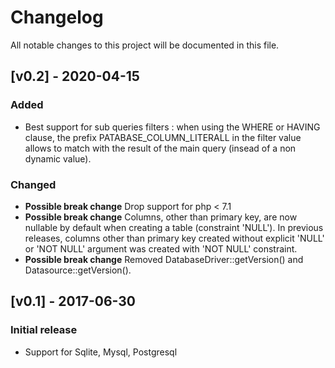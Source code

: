 # Changelog
All notable changes to this project will be documented in this file.


## [v0.2] - 2020-04-15

### Added
- Best support for sub queries filters : when using the WHERE or HAVING clause, the prefix PATABASE_COLUMN_LITERALL in the filter value allows to match with the result of the main query (insead of a non dynamic value).

### Changed
- **Possible break change** Drop support for php < 7.1
- **Possible break change** Columns, other than primary key,  are now nullable by default when creating a table (constraint 'NULL'). In previous releases, columns other than primary key created without explicit 'NULL' or 'NOT NULL' argument was created with 'NOT NULL' constraint. 
- **Possible break change** Removed DatabaseDriver::getVersion() and Datasource::getVersion().


## [v0.1] - 2017-06-30

### Initial release

- Support for Sqlite, Mysql, Postgresql


